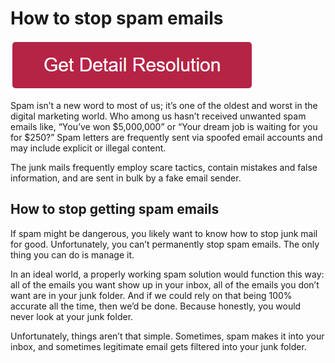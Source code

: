 # How to stop spam emails

[![how to stop spam emails](redd.png)](https://github.com/webiework/how.to.stop.spam.emails)


Spam isn’t a new word to most of us; it’s one of the oldest and worst in the digital marketing world. Who among us hasn’t received unwanted spam emails like, “You’ve won $5,000,000” or “Your dream job is waiting for you for $250?” Spam letters are frequently sent via spoofed email accounts and may include explicit or illegal content.

The junk mails frequently employ scare tactics, contain mistakes and false information, and are sent in bulk by a fake email sender.


## How to stop getting spam emails
If spam might be dangerous, you likely want to know how to stop junk mail for good. Unfortunately, you can’t permanently stop spam emails. The only thing you can do is manage it.

In an ideal world, a properly working spam solution would function this way: all of the emails you want show up in your inbox, all of the emails you don’t want are in your junk folder. And if we could rely on that being 100% accurate all the time, then we’d be done. Because honestly, you would never look at your junk folder.

Unfortunately, things aren’t that simple. Sometimes, spam makes it into your inbox, and sometimes legitimate email gets filtered into your junk folder. 
